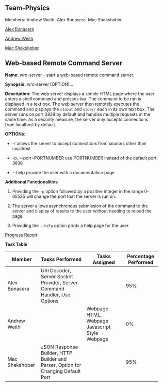 ## Team-Physics

Members: Andrew Weith, Alex Bonasera, Mac Shakshober

[Alex Bonasera](https://github.com/Derproid)

[Andrew Weith](https://github.com/Andreweweith)

[Mac Shakshober](https://github.com/macshakshober)

## Web-based Remote Command Server

**Name:** wrc-server - start a web-based remote command server.

**Synopsis:** wrc-server [OPTION]...

**Description:** The web server displays a simple HTML page where the user enters a shell command and presses `Run`. The command to be run is displayed in a text box. The web server then remotely executes the command and displays the `stdout` and `stderr` each in its own text box. The server runs on port 3838 by default and handles multiple requests at the same time. As a security measure, the server only accepts connections from localhost by default.

**OPTIONs:**

+ -r allows the server to accept connections from sources other than localhost

+ -p, --port=PORTNUMBER use PORTNUMBER instead of the default port: 3838

+ --help provide the user with a documentation page

**Additional Functionalities**

1. Providing the `-p` option followed by a positive integer in the range 0-65535 will change the port that the server is run on.

2. The server allows asynchronous submission of the command to the server and display of results to the user without needing to reload the page.

3. Providing the `--help` option prints a help page for the user.

[Progress Report](progress.md)

**Task Table**

|Member|Tasks Performed|Tasks Assigned|Percentage Performed|
|-|-|-|-|
|Alex Bonasera|URI Decoder, Server Socket Provider, Server Command Handler, Use Options||95%|
|Andrew Weith||Webpage HTML, Webpage Javascript, Style Webpage|0%|
|Mac Shakshober|JSON Response Builder, HTTP Builder and Parser, Option for Changing Default Port||95%|
